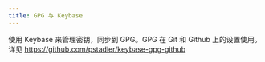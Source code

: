 ```yaml
---
title: GPG 与 Keybase
---
```



使用 Keybase 来管理密钥，同步到 GPG。GPG 在 Git 和 Github 上的设置使用。详见 https://github.com/pstadler/keybase-gpg-github
